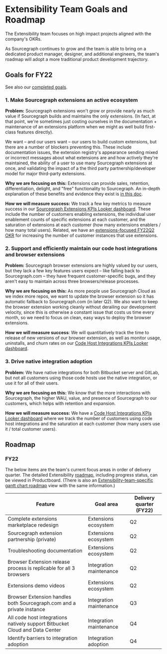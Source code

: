# Extensibility Team Goals and Roadmap

The Extensibility team focuses on high impact projects aligned with the company's OKRs.

As Sourcegraph continues to grow and the team is able to bring on a dedicated product manager, designer, and additional engineers, the team's roadmap will adopt a more traditional product development trajectory.

## Goals for FY22

See also our [completed goals](../../../../departments/product-engineering/engineering/cloud/extensibility/goals_completed.md).

### 1. Make Sourcegraph extensions an active ecosystem

**Problem:** Sourcegraph extensions won't grow or provide nearly as much value if Sourcegraph builds and maintains the only extensions. (In fact, at that point, we're sometimes just costing ourselves in the documentation + maintenance of an extensions platform when we might as well build first-class features directly).

We want – and our users want – our users to build custom extensions, but there are a number of blockers preventing this. These include documentation issues, the extension registry's appearance sending mixed or incorrect messages about what extensions are and how actively they're maintained, the ability of a user to use many Sourcegraph extensions at once, and validating the impact of a the third party partnership/developer model for major third-party extensions.

**Why we are focusing on this:** Extensions can provide sales, retention, differentiation, delight, and "free" functionality to Sourcegraph. An in-depth explanation of these benefits and evidence they exist is [in this doc](https://docs.google.com/document/d/1bpyQWEkrFS3Uk0TQ3kXWJfR1ZPvWYKr020ufnm1TFsQ/edit).

**How we will measure success:** We track a few key metrics to measure success in our [Sourcegraph Extensions KPIs Looker dashboard](https://sourcegraph.looker.com/dashboards/165). These include the number of customers enabling extensions, the individual user enablement counts of specific extensions at each customer, and the saturation of extensions at each customer (how many extensions enablers / how many total users). Related, we have an [extensions-focused FY22Q2 OKR](https://docs.google.com/spreadsheets/d/1pNXVev2JtYC94lB1NIfsc8OqyYnnSFn7p5PYFcniblE/edit#gid=1673112721) for increasing the number of customer instances that use extensions.

### 2. Support and efficiently maintain our code host integrations and browser extensions

**Problem:** Sourcegraph browser extensions are highly valued by our users, but they lack a few key features users expect – like falling back to Sourcegraph.com – they have frequent customer-specific bugs, and they aren't easy to maintain across three browsers/release processes.

**Why we are focusing on this:** As more people use Sourcegraph Cloud as we index more repos, we want to update the browser extension so it has automatic fallback to Sourcegraph.com (in later Q2). We also want to keep the browser extension working cleanly without derailing our development velocity, since this is otherwise a constant issue that costs us time every month, so we need to focus on clean, easy ways to deploy the browser extensions.

**How we will measure success**: We will quantitatively track the time to release of new versions of our browser extension, as well as monitor usage, uninstalls, and churn rates on our [Code Host Integrations KPIs Looker dashboard](https://sourcegraph.looker.com/dashboards/144).

### 3. Drive native integration adoption

**Problem:** We have native integrations for both Bitbucket server and GitLab, but not all customers using those code hosts use the native integration, or use it for all of their users.

**Why we are focusing on this:** We know that the more interactions with Sourcegraph, the higher WAU, value, and presence of Sourcegraph to our customers, which helps with retention and expansion.

**How we will measure success:** We have a [Code Host Integrations KPIs Looker dashboard](https://sourcegraph.looker.com/dashboards/144) where we track the number of customers using code host integrations and the saturation at each customer (how many users use it / total customer users).

## Roadmap

### FY22

The below items are the team's current focus areas in order of delivery quarter. The detailed Extensibility [roadmap](https://sourcegraph.productboard.com/feature-board/2689572-fy2022-roadmap-developer-insights), including progress status, can be viewed in Productboard. (There is also an [Extensibility-team-specific gantt chart roadmap](https://sourcegraph.productboard.com/roadmap/2748745-extensibility-features-timeline-roadmap) view with the same information.)

| Feature                                                                     | Goal area               | Delivery quarter (FY22) |
| --------------------------------------------------------------------------- | ----------------------- | ----------------------- |
| Complete extensions marketplace redesign                                    | Extensions ecosystem    | Q2                      |
| Sourcegraph extension partnership (private)                                 | Extensions ecosystem    | Q2                      |
| Troubleshooting documentation                                               | Extensions ecosystem    | Q2                      |
| Browser Extension release process is replicable for all 3 browsers          | Integration maintenance | Q2                      |
| Extensions demo videos                                                      | Extensions ecosystem    | Q2                      |
| Browser Extension handles both Sourcegraph.com and a private instance       | Integration maintenance | Q3                      |
| All code host integrations natively support Bitbucket Cloud and Data Center | Integration maintenance | Q4                      |
| Identify barriers to integration adoption                                   | Integration adoption    | Q4                      |
